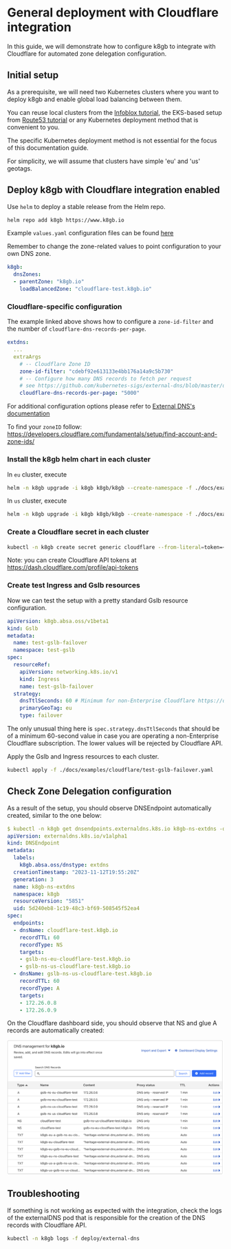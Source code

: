 # General deployment with Cloudflare integration

In this guide, we will demonstrate how to configure k8gb to integrate with
Cloudflare for automated zone delegation configuration.

## Initial setup

As a prerequisite, we will need two Kubernetes clusters where you want to deploy
k8gb and enable global load balancing between them.

You can reuse local clusters from the [Infoblox tutorial](deploy_infoblox.md),
the EKS-based setup from [Route53 tutorial](deploy_route53.md)
or any Kubernetes deployment method that is convenient to you.

The specific Kubernetes deployment method is not essential for the focus of this documentation guide.

For simplicity, we will assume that clusters have simple 'eu' and 'us' geotags.

## Deploy k8gb with Cloudflare integration enabled

Use `helm` to deploy a stable release from the Helm repo.

```sh
helm repo add k8gb https://www.k8gb.io
```

Example `values.yaml` configuration files can be found [here](https://github.com/k8gb-io/k8gb/tree/master/docs/examples/cloudflare)

Remember to change the zone-related values to point configuration to your own DNS zone.

```yaml
k8gb:
  dnsZones:
  - parentZone: "k8gb.io"
    loadBalancedZone: "cloudflare-test.k8gb.io"
```

### Cloudflare-specific configuration

The example linked above shows how to configure a `zone-id-filter` and the number of `cloudflare-dns-records-per-page`.
```yaml
extdns:
  ...
  extraArgs
    # -- Cloudflare Zone ID
    zone-id-filter: "cdebf92e613133e4bb176a14a9c5b730"
    # -- Configure how many DNS records to fetch per request
    # see https://github.com/kubernetes-sigs/external-dns/blob/master/docs/tutorials/cloudflare.md#throttling
    cloudflare-dns-records-per-page: "5000"
```

For additional configuration options please refer to [External DNS's documentation](https://kubernetes-sigs.github.io/external-dns/latest/docs/tutorials/cloudflare/)

To find your `zoneID` follow: https://developers.cloudflare.com/fundamentals/setup/find-account-and-zone-ids/

### Install the k8gb helm chart in each cluster

In `eu` cluster, execute
```sh
helm -n k8gb upgrade -i k8gb k8gb/k8gb --create-namespace -f ./docs/examples/cloudflare/k8gb-cluster-cloudflare-eu.yaml
```

In `us` cluster, execute
```sh
helm -n k8gb upgrade -i k8gb k8gb/k8gb --create-namespace -f ./docs/examples/cloudflare/k8gb-cluster-cloudflare-us.yaml
```

### Create a Cloudflare secret in each cluster

```sh
kubectl -n k8gb create secret generic cloudflare --from-literal=token=<api-secret>
```

Note: you can create Cloudflare API tokens at https://dash.cloudflare.com/profile/api-tokens

### Create test Ingress and Gslb resources

Now we can test the setup with a pretty standard Gslb resource configuration.

```yaml
apiVersion: k8gb.absa.oss/v1beta1
kind: Gslb
metadata:
  name: test-gslb-failover
  namespace: test-gslb
spec:
  resourceRef:
    apiVersion: networking.k8s.io/v1
    kind: Ingress
    name: test-gslb-failover
  strategy:
    dnsTtlSeconds: 60 # Minimum for non-Enterprise Cloudflare https://developers.cloudflare.com/dns/manage-dns-records/reference/ttl/
    primaryGeoTag: eu
    type: failover
```

The only unusual thing here is `spec.strategy.dnsTtlSeconds` that should be of a
minimum 60-second value in case you are operating a non-Enterprise Cloudflare
subscription. The lower values will be rejected by Cloudflare API.

Apply the Gslb and Ingress resources to each cluster.

```sh
kubectl apply -f ./docs/examples/cloudflare/test-gslb-failover.yaml
```

## Check Zone Delegation configuration

As a result of the setup, you should observe DNSEndpoint automatically created,
similar to the one below:

```yaml
$ kubectl -n k8gb get dnsendpoints.externaldns.k8s.io k8gb-ns-extdns -o yaml
apiVersion: externaldns.k8s.io/v1alpha1
kind: DNSEndpoint
metadata:
  labels:
    k8gb.absa.oss/dnstype: extdns
  creationTimestamp: "2023-11-12T19:55:20Z"
  generation: 3
  name: k8gb-ns-extdns
  namespace: k8gb
  resourceVersion: "5851"
  uid: 5d240eb8-1c19-48c3-bf69-508545f52ea4
spec:
  endpoints:
  - dnsName: cloudflare-test.k8gb.io
    recordTTL: 60
    recordType: NS
    targets:
    - gslb-ns-eu-cloudflare-test.k8gb.io
    - gslb-ns-us-cloudflare-test.k8gb.io
  - dnsName: gslb-ns-us-cloudflare-test.k8gb.io
    recordTTL: 60
    recordType: A
    targets:
    - 172.26.0.8
    - 172.26.0.9
```

On the Cloudflare dashboard side, you should observe that NS and glue A records are
automatically created:

![Cloudflare dashboard with Zone Delegation records](images/k8gb-cloudflare.png)

## Troubleshooting

If something is not working as expected with the integration, check the logs of
the externalDNS pod that is responsible for the creation of the DNS records
with Cloudflare API.

```sh
kubectl -n k8gb logs -f deploy/external-dns
```
